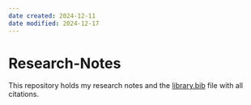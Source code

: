 ```yaml
---
date created: 2024-12-11
date modified: 2024-12-17
---
```

# Research-Notes

This repository holds my research notes and the [library.bib](./library.bib) file with all citations.
